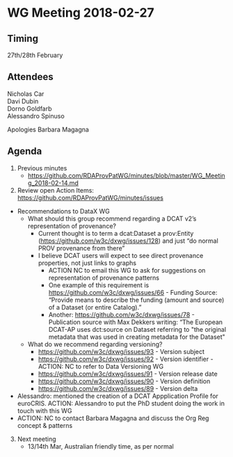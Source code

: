 # WG Meeting 2018-02-27


## Timing
27th/28th February


## Attendees
Nicholas Car  
Davi Dubin  
Dorno Goldfarb  
Alessandro Spinuso  

Apologies Barbara Magagna



## Agenda
1. Previous minutes
	*	https://github.com/RDAProvPatWG/minutes/blob/master/WG_Meeting_2018-02-14.md
2.	Review open Action Items: https://github.com/RDAProvPatWG/minutes/issues
  * Recommendations to DataX WG
    * What should this group recommend regarding a DCAT v2’s representation of provenance?
      * Current thought is to term a dcat:Dataset a prov:Entity (https://github.com/w3c/dxwg/issues/128) and just “do normal PROV provenance from there”
      * I believe DCAT users will expect to see direct provenance properties, not just links to graphs
      	* ACTION NC to email this WG to ask for suggestions on representation of provenance patterns
        * One example of this requirement is https://github.com/w3c/dxwg/issues/66 - Funding Source: “Provide means to describe the funding (amount and source) of a Dataset (or entire Catalog).”
        * Another: https://github.com/w3c/dxwg/issues/78 - Publication source with Max Dekkers writing: “The European DCAT-AP uses dct:source on Dataset referring to "the original metadata that was used in creating metadata for the Dataset"
    * What do we recommend regarding versioning?
      * https://github.com/w3c/dxwg/issues/93 - Version subject
      * https://github.com/w3c/dxwg/issues/92 - Version identifier - ACTION: NC to refer to Data Versioning WG
      * https://github.com/w3c/dxwg/issues/91 - Version release date
      * https://github.com/w3c/dxwg/issues/90 - Version definition
      * https://github.com/w3c/dxwg/issues/89 - Version delta
  * Alessandro: mentioned the creation of a DCAT Appplication Profile for euroCRIS. ACTION: Alessandro to put the PhD student doing the work in touch with this WG
  * ACTION: NC to contact Barbara Magagna and discuss the Org Reg concept & patterns
3. Next meeting
	* 13/14th Mar, Australian friendly time, as per normal
